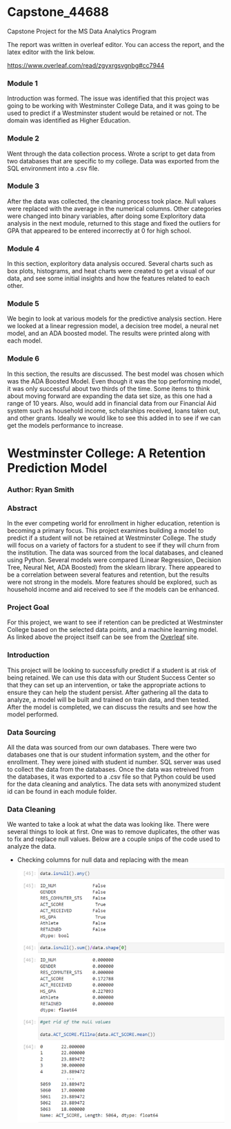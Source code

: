 # Capstone_44688
Capstone Project for the MS Data Analytics Program

The report was written in overleaf editor. You can access the report, and the latex editor with the link below.

https://www.overleaf.com/read/zgyxrgsvgnbg#cc7944

### Module 1

Introduction was formed. The issue was identified that this project was going to be working with Westminster College Data, and it was going to be used to predict if a Westminster student would be retained or not. The domain was identified as Higher Education. 

### Module 2

Went through the data collection process. Wrote a script to get data from two databases that are specific to my college. Data was exported from the SQL environment into a .csv file. 

### Module 3

After the data was collected, the cleaning process took place. Null values were replaced with the average in the numerical columns. Other categories were changed into binary variables, after doing some Exploritory data analysis in the next module, returned to this stage and fixed the outliers for GPA that appeared to be entered incorrectly at 0 for high school.

### Module 4

In this section, exploritory data analysis occured. Several charts such as box plots, histograms, and heat charts were created to get a visual of our data, and see some initial insights and how the features related to each other.

### Module 5

We begin to look at various models for the predictive analysis section. Here we looked at a linear regression model, a decision tree model, a neural net model, and an ADA boosted model. The results were printed along with each model.

### Module 6

In this section, the results are discussed. The best model was chosen which was the ADA Boosted Model. Even though it was the top performing model, it was only successful about two thirds of the time. Some items to think about moving forward are expanding the data set size, as this one had a range of 10 years. Also, would add in financial data from our Financial Aid system such as household income, scholarships received, loans taken out, and other grants. Ideally we would like to see this added in to see if we can get the models performance to increase.

# Westminster College: A Retention Prediction Model

### Author: Ryan Smith

### Abstract

In the ever competing world for enrollment in higher education, retention is becoming a primary focus. This project examines building a model to predict if a student will not be retained at Westminster College. The study will focus on a variety of factors for a student to see if they will churn from the institution. The data was sourced from the local databases, and cleaned using Python. Several models were compared (Linear Regression, Decision Tree, Neural Net, ADA Boosted) from the sklearn library. There appeared to be a correlation between several features and retention, but the results were not strong in the models. More features should be explored, such as household income and aid received to see if the models can be enhanced.

### Project Goal

For this project, we want to see if retention can be predicted at Westminster College based on the selected data points, and a machine learning model. As linked above the project itself can be see from the [Overleaf](https://www.overleaf.com/read/zgyxrgsvgnbg#cc7944) site.

### Introduction

This project will be looking to successfully predict if a student is at risk of being retained. We can use this data with our Student Success Center so that they can set up an intervention, or take the appropriate actions to ensure they can help the student persist. After gathering all the data to analyze, a model will be built and trained on train data, and then tested. After the model is completed, we can discuss the results and see how the model performed. 

### Data Sourcing

All the data was sourced from our own databases. There were two databases one that is our student information system, and the other for enrollment. They were joined with student id number. SQL server was used to collect the data from the databases. Once the data was retreived from the databases, it was exported to a .csv file so that Python could be used for the data cleaning and analytics. The data sets with anonymized student id can be found in each module folder. 

### Data Cleaning

We wanted to take a look at what the data was looking like. There were several things to look at first. One was to remove duplicates, the other was to fix and replace null values. Below are a couple snips of the code used to analyze the data. 

* Checking columns for null data and replacing with the mean
![Checking for Null data and Replacing with Mean](./Images/NullData.png)
